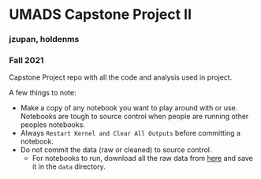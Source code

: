 # UMADS Capstone Project II

### jzupan, holdenms

### Fall 2021

Capstone Project repo with all the code and analysis used in project.

A few things to note:

* Make a copy of any notebook you want to play around with or use.  Notebooks are tough to source control when people are running other peoples notebooks.
* Always `Restart Kernel and Clear All Outputs` before committing a notebook.
* Do not commit the data (raw or cleaned) to source control.
  * For notebooks to run, download all the raw data from [here](https://www.kaggle.com/c/umich-siads-695-fall21-predicting-text-difficulty/data) and save it in the `data` directory.
